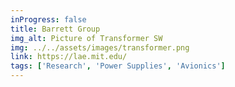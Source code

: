 ```yaml
---
inProgress: false
title: Barrett Group
img_alt: Picture of Transformer SW
img: ../../assets/images/transformer.png
link: https://lae.mit.edu/
tags: ['Research', 'Power Supplies', 'Avionics']
---
```

